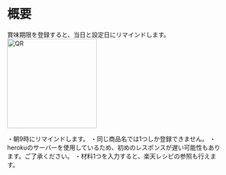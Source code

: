 # 概要
賞味期限を登録すると、当日と設定日にリマインドします。
<img width="207" alt="QR" src="https://user-images.githubusercontent.com/51403845/62422070-8bc2a280-b6e7-11e9-8d52-144d069c8c84.png">

・朝9時にリマインドします。
・同じ商品名では1つしか登録できません。
・herokuのサーバーを使用しているため、初めのレスポンスが遅い可能性もあります。ご了承ください。
・材料1つを入力すると、楽天レシピの参照も行えます。

